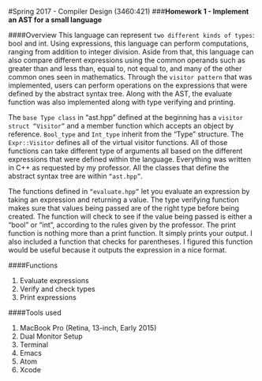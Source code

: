 #Spring 2017 - Compiler Design (3460:421)
###**Homework 1 - Implement an AST for a small language**

####Overview
  This language can represent `two different kinds of types`: bool and int. Using expressions, this language can perform computations, ranging from addition to integer division. Aside from that, this language can also compare different expressions using the common operands such as greater than and less than, equal to, not equal to, and many of the other common ones seen in mathematics. Through the `visitor pattern` that was implemented, users can perform operations on the expressions that were defined by the abstract syntax tree. Along with the AST, the evaluate function was also implemented along with type verifying and printing. 
  
  The `base Type class` in “ast.hpp” defined at the beginning has a `visitor struct “Visitor”` and a member function which accepts an object by reference. `Bool_type` and `Int_type` inherit from the “Type” structure. The `Expr::Visitor` defines all of the virtual visitor functions. All of those functions can take different type of arguments all based on the different expressions that were defined within the language. Everything was written in C++ as requested by my professor. All the classes that define the abstract syntax tree are within `“ast.hpp”`.
  
  The  functions defined in `“evaluate.hpp”` let you evaluate an expression by taking an expression and returning a value. The type verifying function makes sure that values being passed are of the right type before being created. The function will check to see if the value being passed is either a “bool” or “int”, according to the rules given by the professor. The print function is nothing more than a print function. It simply prints your output. I also included a function that checks for parentheses. I figured this function would be useful because it outputs the expression in a nice format. 

####Functions
1. Evaluate expressions
2. Verify and check types
3. Print expressions

####Tools used
 
1. MacBook Pro (Retina, 13-inch, Early 2015)
2. Dual Monitor Setup
3. Terminal
4. Emacs
5. Atom
6. Xcode




